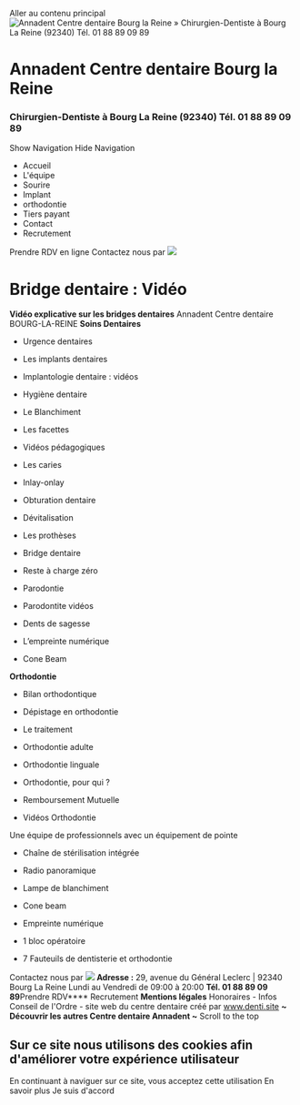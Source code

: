 Aller au contenu principal
![Annadent Centre dentaire Bourg la Reine » Chirurgien-Dentiste à Bourg La Reine \(92340\) <br>Tél.&nbsp;<a href='tel:+33188890989'>01&nbsp;88&nbsp;89&nbsp;09&nbsp;89</a>](https://centre-dentaire-bourg-la-reine.fr/sites/S_EU25VS4HUZBNRFHU4O3RLYJHXA/files/1/log2.svg)
#  Annadent Centre dentaire Bourg la Reine
### Chirurgien-Dentiste à Bourg La Reine (92340) Tél. 01 88 89 09 89
Show Navigation
Hide Navigation
  * Accueil
  * L'équipe
  * Sourire
  * Implant
  * orthodontie
  * Tiers payant
  * Contact
  * Recrutement


Prendre RDV en ligne
Contactez nous par ![](https://centre-dentaire-bourg-la-reine.fr/files/1/whatsapp_0.png)
# Bridge dentaire : Vidéo
**Vidéo explicative sur les bridges dentaires**
Annadent Centre dentaire BOURG-LA-REINE
**Soins Dentaires**
  * Urgence dentaires
  * Les implants dentaires
  * Implantologie dentaire : vidéos
  * Hygiène dentaire
  * Le Blanchiment
  * Les facettes
  * Vidéos pédagogiques


  * Les caries
  * Inlay-onlay
  * Obturation dentaire
  * Dévitalisation
  * Les prothèses
  * Bridge dentaire


  * Reste à charge zéro
  * Parodontie
  * Parodontite vidéos
  * Dents de sagesse
  * L’empreinte numérique
  * Cone Beam


**Orthodontie**
  * Bilan orthodontique
  * Dépistage en orthodontie
  * Le traitement


  * Orthodontie adulte
  * Orthodontie linguale
  * Orthodontie, pour qui ?


  * Remboursement Mutuelle
  * Vidéos Orthodontie


Une équipe de professionnels avec un équipement de pointe
  * Chaîne de stérilisation intégrée
  * Radio panoramique


  * Lampe de blanchiment
  * Cone beam
  * Empreinte numérique


  * 1 bloc opératoire
  * 7 Fauteuils de dentisterie et orthodontie


Contactez nous par ![](https://centre-dentaire-bourg-la-reine.fr/files/1/whatsapp_0.png)
**Adresse :** 29, avenue du Général Leclerc | 92340 Bourg La Reine Lundi au Vendredi de 09:00 à 20:00
**Tél. 01 88 89 09 89**Prendre RDV****
Recrutement
**Mentions légales** Honoraires - Infos Conseil de l'Ordre - site web du centre dentaire créé par  www.denti.site
**~ Découvrir les autres Centre dentaire Annadent ~**
Scroll to the top
## Sur ce site nous utilisons des cookies afin d'améliorer votre expérience utilisateur
En continuant à naviguer sur ce site, vous acceptez cette utilisation
En savoir plus
Je suis d'accord
